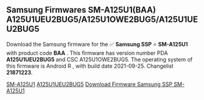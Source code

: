 <h2>Samsung Firmwares SM-A125U1(BAA) A125U1UEU2BUG5/A125U1OWE2BUG5/A125U1UEU2BUG5</h2>
Download the Samsung firmware for the ✅ <strong>Samsung SSP </strong> ⭐ <strong>SM-A125U1</strong> with product code <strong>BAA</strong> . This firmware has version number PDA <strong>A125U1UEU2BUG5</strong> and CSC A125U1OWE2BUG5. The operating system of this firmware is Android R , with build date 2021-09-25. Changelist <strong>21871223</strong>.


[SM-A125U1](https://samfirm.shop/samsung/model/SM-A125U1)
[A125U1UEU2BUG5](https://samfirm.shop/samsung/pda/A125U1UEU2BUG5)
[Download Firmware Samsung SSP SM-A125U1](https://samfirm.shop/samsung/firmware/459555)
